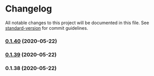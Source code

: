 # Changelog

All notable changes to this project will be documented in this file. See [standard-version](https://github.com/conventional-changelog/standard-version) for commit guidelines.

### [0.1.40](https://github.com/featherweight-design/component-library/compare/v0.1.39...v0.1.40) (2020-05-22)

### [0.1.39](https://github.com/featherweight-design/component-library/compare/v0.1.38...v0.1.39) (2020-05-22)

### 0.1.38 (2020-05-22)
